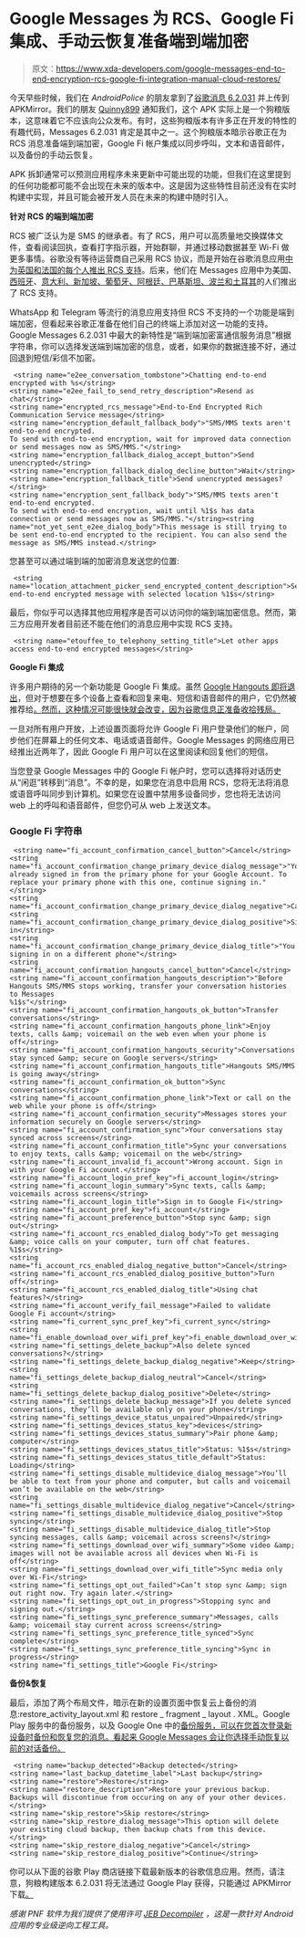 # Google Messages 为 RCS、Google Fi 集成、手动云恢复准备端到端加密

> 原文：<https://www.xda-developers.com/google-messages-end-to-end-encryption-rcs-google-fi-integration-manual-cloud-restores/>

今天早些时候，我们在 *AndroidPolice* 的朋友拿到了[谷歌消息 6.2.031](https://www.apkmirror.com/apk/google-inc/messenger-google-inc/messenger-google-inc-6-2-031-release/) 并上传到 APKMirror。我们的朋友 [Quinny899](https://forum.xda-developers.com/member.php?u=3563640) 通知我们，这个 APK 实际上是一个狗粮版本，这意味着它不应该向公众发布。有时，这些狗粮版本有许多正在开发的特性的有趣代码，Messages 6.2.031 肯定是其中之一。这个狗粮版本暗示谷歌正在为 RCS 消息准备端到端加密，Google Fi 帐户集成以同步呼叫，文本和语音邮件，以及备份的手动云恢复。

APK 拆卸通常可以预测应用程序未来更新中可能出现的功能，但我们在这里提到的任何功能都可能不会出现在未来的版本中。这是因为这些特性目前还没有在实时构建中实现，并且可能会被开发人员在未来的构建中随时引入。

**针对 RCS 的端到端加密**

RCS 被广泛认为是 SMS 的继承者。有了 RCS，用户可以高质量地交换媒体文件，查看阅读回执，查看打字指示器，开始群聊，并通过移动数据甚至 Wi-Fi 做更多事情。谷歌没有等待运营商自己采用 RCS 协议，而是开始在谷歌消息应用[中为英国和法国的每个人推出 RCS 支持](https://www.xda-developers.com/google-android-rcs-support-uk-france/)。后来，他们在 Messages 应用中为美国、[西班牙](https://www.xda-developers.com/google-messages-rcs-support-spain/)、[意大利、新加坡、葡萄牙、阿根廷、巴基斯坦、波兰和土耳其](https://www.xda-developers.com/rcs-google-messages-rolling-out-italy/)的人们推出了 RCS 支持。

WhatsApp 和 Telegram 等流行的消息应用支持但 RCS 不支持的一个功能是端到端加密，但看起来谷歌正准备在他们自己的终端上添加对这一功能的支持。Google Messages 6.2.031 中最大的新特性是“端到端加密富通信服务消息”根据字符串，你可以选择发送端到端加密的信息，或者，如果你的数据连接不好，通过回退到短信/彩信不加密。

```
 <string name="e2ee_conversation_tombstone">Chatting end-to-end encrypted with %s</string>
<string name="e2ee_fail_to_send_retry_description">Resend as chat</string>
<string name="encrypted_rcs_message">End-to-End Encrypted Rich Communication Service message</string>
<string name="encryption_default_fallback_body">"SMS/MMS texts aren't end-to-end encrypted.
To send with end-to-end encryption, wait for improved data connection or send messages now as SMS/MMS."</string>
<string name="encryption_fallback_dialog_accept_button">Send unencrypted</string>
<string name="encryption_fallback_dialog_decline_button">Wait</string>
<string name="encryption_fallback_title">Send unencrypted messages?</string>
<string name="encryption_sent_fallback_body">"SMS/MMS texts aren't end-to-end encrypted.
To send with end-to-end encryption, wait until %1$s has data connection or send messages now as SMS/MMS."</string><string name="not_yet_sent_e2ee_dialog_body">This message is still trying to be sent end-to-end encrypted to the recipient. You can also send the message as SMS/MMS instead.</string> 
```

您甚至可以通过端到端的加密消息发送您的位置:

```
 <string name="location_attachment_picker_send_encrypted_content_description">Send end-to-end encrypted message with selected location %1$s</string> 
```

最后，你似乎可以选择其他应用程序是否可以访问你的端到端加密信息。然而，第三方应用开发者目前还不能在他们的消息应用中实现 RCS 支持。

```
 <string name="etouffee_to_telephony_setting_title">Let other apps access end-to-end encrypted messages</string> 
```

**Google Fi 集成**

许多用户期待的另一个新功能是 Google Fi 集成。虽然 [Google Hangouts 即将退出](https://www.xda-developers.com/google-hangouts-shut-down-20120/)，但对于想要在多个设备上查看和回复来电、短信和语音邮件的用户，它仍然被推荐给[。然而，这种情况可能很快就会改变，因为谷歌信息正准备收拾残局。](https://support.google.com/fi/answer/6188337?hl=en)

一旦对所有用户开放，上述设置页面将允许 Google Fi 用户登录他们的帐户，同步他们在屏幕上的任何文本、电话或语音邮件。Google Messages 的网络应用已经推出近两年了，因此 Google Fi 用户可以在这里阅读和回复他们的短信。

当您登录 Google Messages 中的 Google Fi 帐户时，您可以选择将对话历史从“闲逛”转移到“消息”。不幸的是，如果您在消息中启用 RCS，您将无法将消息或语音呼叫同步到计算机。如果您在设置中禁用多设备同步，您也将无法访问 web 上的呼叫和语音邮件，但您仍可从 web 上发送文本。

### Google Fi 字符串

```
 <string name="fi_account_confirmation_cancel_button">Cancel</string>
<string name="fi_account_confirmation_change_primary_device_dialog_message">"You're already signed in from the primary phone for your Google Account. To replace your primary phone with this one, continue signing in."</string>
<string name="fi_account_confirmation_change_primary_device_dialog_negative">Cancel</string>
<string name="fi_account_confirmation_change_primary_device_dialog_positive">Sign in</string>
<string name="fi_account_confirmation_change_primary_device_dialog_title">"You're signing in on a different phone"</string>
<string name="fi_account_confirmation_hangouts_cancel_button">Cancel</string>
<string name="fi_account_confirmation_hangouts_description">"Before Hangouts SMS/MMS stops working, transfer your conversation histories to Messages
%1$s"</string>
<string name="fi_account_confirmation_hangouts_ok_button">Transfer conversations</string>
<string name="fi_account_confirmation_hangouts_phone_link">Enjoy texts, calls &amp; voicemail on the web even when your phone is off</string>
<string name="fi_account_confirmation_hangouts_security">Conversations stay synced &amp; secure on Google servers</string>
<string name="fi_account_confirmation_hangouts_title">Hangouts SMS/MMS is going away</string>
<string name="fi_account_confirmation_ok_button">Sync conversations</string>
<string name="fi_account_confirmation_phone_link">Text or call on the web while your phone is off</string>
<string name="fi_account_confirmation_security">Messages stores your information securely on Google servers</string>
<string name="fi_account_confirmation_sync">Your conversations stay synced across screens</string>
<string name="fi_account_confirmation_title">Sync your conversations to enjoy texts, calls &amp; voicemail on the web</string>
<string name="fi_account_invalid_fi_account">Wrong account. Sign in with your Google Fi account.</string>
<string name="fi_account_login_pref_key">fi_account_login</string>
<string name="fi_account_login_summary">Sync texts, calls &amp; voicemails across screens</string>
<string name="fi_account_login_title">Sign in to Google Fi</string>
<string name="fi_account_pref_key">fi_account</string>
<string name="fi_account_preference_button">Stop sync &amp; sign out</string>
<string name="fi_account_rcs_enabled_dialog_body">To get messaging &amp; voice calls on your computer, turn off chat features. %1$s</string>
<string name="fi_account_rcs_enabled_dialog_negative_button">Cancel</string>
<string name="fi_account_rcs_enabled_dialog_positive_button">Turn off</string>
<string name="fi_account_rcs_enabled_dialog_title">Using chat features?</string>
<string name="fi_account_verify_fail_message">Failed to validate Google Fi account</string>
<string name="fi_current_sync_pref_key">fi_current_sync</string>
<string name="fi_enable_download_over_wifi_pref_key">fi_enable_download_over_wifi</string>
<string name="fi_settings_delete_backup">Also delete synced conversations?</string>
<string name="fi_settings_delete_backup_dialog_negative">Keep</string>
<string name="fi_settings_delete_backup_dialog_neutral">Cancel</string>
<string name="fi_settings_delete_backup_dialog_positive">Delete</string>
<string name="fi_settings_delete_backup_message">If you delete synced conversations, they’ll be available only on your phone</string>
<string name="fi_settings_device_status_unpaired">Unpaired</string>
<string name="fi_settings_devices_status_key">devices</string>
<string name="fi_settings_devices_status_summary">Pair phone &amp; computer</string>
<string name="fi_settings_devices_status_title">Status: %1$s</string>
<string name="fi_settings_devices_status_title_default">Status: Loading</string>
<string name="fi_settings_disable_multidevice_dialog_message">You’ll be able to text from your phone and computer, but calls and voicemail won’t be available on the web</string>
<string name="fi_settings_disable_multidevice_dialog_negative">Cancel</string>
<string name="fi_settings_disable_multidevice_dialog_positive">Stop syncing</string>
<string name="fi_settings_disable_multidevice_dialog_title">Stop syncing messages, calls &amp; voicemail across screens?</string>
<string name="fi_settings_download_over_wifi_summary">Some video &amp; images will not be available across all devices when Wi-Fi is off</string>
<string name="fi_settings_download_over_wifi_title">Sync media only over Wi-Fi</string>
<string name="fi_settings_opt_out_failed">Can’t stop sync &amp; sign out right now. Try again later.</string>
<string name="fi_settings_opt_out_in_progress">Stopping sync and signing out.</string>
<string name="fi_settings_sync_preference_summary">Messages, calls &amp; voicemail stay current across screens</string>
<string name="fi_settings_sync_preference_title_synced">Sync complete</string>
<string name="fi_settings_sync_preference_title_syncing">Sync in progress</string>
<string name="fi_settings_title">Google Fi</string> 
```

**备份&恢复**

最后，添加了两个布局文件，暗示在新的设置页面中恢复云上备份的消息:restore_activity_layout.xml 和 restore _ fragment _ layout . XML。Google Play 服务中的备份服务，以及 Google One 中的[备份服务，可以在您首次登录新设备时备份和恢复您的消息。看起来 Google Messages 会让你选择手动恢复以前的对话备份。](https://www.xda-developers.com/google-one-backup-restore-photos-videos-mms/)

```
 <string name="backup_detected">Backup detected</string>
<string name="last_backup_datetime_label">Last backup</string>
<string name="restore">Restore</string>
<string name="restore_description">Restore your previous backup. Backups will discontinue from occuring on any of your other devices.</string>
<string name="skip_restore">Skip restore</string>
<string name="skip_restore_dialog_message">This option will delete your existing cloud backup, then backup chats from this device.</string>
<string name="skip_restore_dialog_negative">Cancel</string>
<string name="skip_restore_dialog_positive">Continue</string> 
```

你可以从下面的谷歌 Play 商店链接下载最新版本的谷歌信息应用。然而，请注意，狗粮构建版本 6.2.031 将无法通过 Google Play 获得，只能通过 APKMirror 下载[。](https://www.apkmirror.com/apk/google-inc/messenger-google-inc/messenger-google-inc-6-2-031-release/)

*感谢 PNF 软件为我们提供了使用许可 [JEB Decompiler](https://www.pnfsoftware.com/?aid=xdadev) ，这是一款针对 Android 应用的专业级逆向工程工具。*